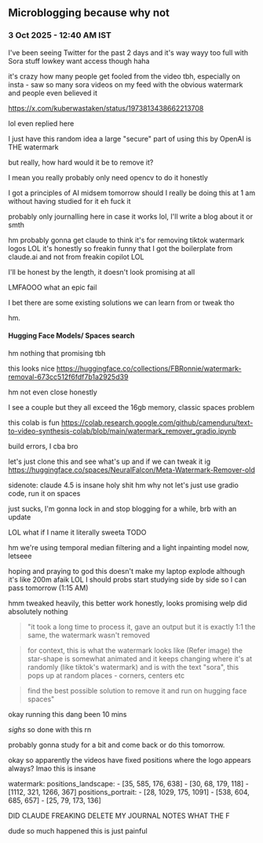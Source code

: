 ## Microblogging because why not
### 3 Oct 2025 - 12:40 AM IST

I've been seeing Twitter for the past 2 days and it's way wayy too full with Sora stuff
lowkey want access though haha

it's crazy how many people get fooled from the video tbh, especially on insta - saw so many sora videos on my feed with the obvious watermark and people even believed it

https://x.com/kuberwastaken/status/1973813438662213708

lol even replied here

I just have this random idea
a large "secure" part of using this by OpenAI is THE watermark 

but really, how hard would it be to remove it?

I mean
you really probably only need opencv to do it honestly

I got a principles of AI midsem tomorrow should I really be doing this at 1 am without having studied for it 
eh fuck it 

probably only journalling here in case it works lol, I'll write a blog about it or smth

hm probably gonna get claude to think it's for removing tiktok watermark logos LOL
it's honestly so freakin funny that I got the boilerplate from claude.ai and not from freakin copilot LOL

I'll be honest by the length, it doesn't look promising at all

LMFAOOO what an epic fail


I bet there are some existing solutions we can learn from or tweak tho

hm.

#### Hugging Face Models/ Spaces search

hm nothing that promising tbh

this looks nice
https://huggingface.co/collections/FBRonnie/watermark-removal-673cc512f6fdf7b1a2925d39

hm not even close honestly

I see a couple but they all exceed the 16gb memory, classic spaces problem

this colab is fun
https://colab.research.google.com/github/camenduru/text-to-video-synthesis-colab/blob/main/watermark_remover_gradio.ipynb

build errors, I cba bro

let's just clone this and see what's up and if we can tweak it ig
https://huggingface.co/spaces/NeuralFalcon/Meta-Watermark-Remover-old

sidenote: claude 4.5 is insane holy shit
hm why not let's just use gradio code, run it on spaces

just sucks, I'm gonna lock in and stop blogging for a while, brb with an update

LOL what if I name it literally sweeta
TODO

hm we're using temporal median filtering and a light inpainting model now, letseee

hoping and praying to god this doesn't make my laptop explode although it's like 200m afaik
LOL I should probs start studying side by side so I can pass tomorrow (1:15 AM)

hmm tweaked heavily, this better work honestly, looks promising
welp did absolutely nothing

> "it took a long time to process it, gave an output but it is exactly 1:1 the same, the watermark wasn't removed 

> for context, this is what the watermark looks like (Refer image) the star-shape is somewhat animated and it keeps changing where it's at randomly (like tiktok's watermark) and is with the text "sora", this pops up at random places - corners, centers etc

> find the best possible solution to remove it and run on hugging face spaces"


okay running this 
dang been 10 mins 

*sighs*
so done with this rn

probably gonna study for a bit and come back or do this tomorrow.


okay so apparently the videos have fixed positions where the logo appears always? lmao this is insane 

watermark:
  positions_landscape:
    - [35, 585, 176, 638]
    - [30, 68, 179, 118]
    - [1112, 321, 1266, 367]
  positions_portrait:
    - [28, 1029, 175, 1091]
    - [538, 604, 685, 657]
    - [25, 79, 173, 136]


DID CLAUDE FREAKING DELETE MY JOURNAL NOTES 
WHAT THE F

dude so much happened this is just painful